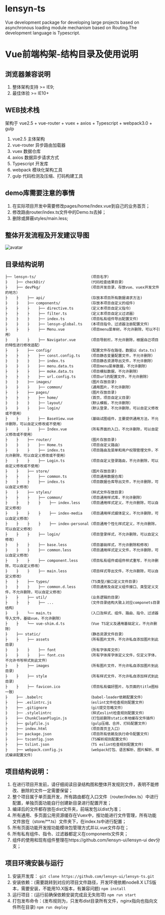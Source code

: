 
# lensyn-ts
Vue development package for developing large projects based on asynchronous loading module mechanism based on Routing.The development language is Typescript.

# Vue前端构架-结构目录及使用说明

## 浏览器兼容说明

1. 整体架构支持 >= IE9;
2. 最佳体验 >= IE10+

## WEB技术栈

架构于 vue2.5 + vue-router + vuex + axios + Typescript + webpack3.0 + gulp
1. vue2.5 主体架构
2. vue-router 异步路由加载器
3. vuex 数据仓库
4. axios 数据异步请求方式
5. Typescript 开发库
6. webpack 模块化架构工具
7. gulp 代码检测及压缩、打码构建工具

## demo库需要注意的事情
1. 在实际项目开发中需要修改pages/home/Index.vue到自己的业务首页；
2. 修改路由router/index.ts文件中的Demo.ts去掉；
3. 删除或屏蔽styles/main.less;

## 整体开发流程及开发建议导图
![avatar](./project-mind.png)


## 目录结构说明

```
├── lensyn-ts/                        （项目名字）
├    ├── checkDir/                    （代码检查结果目录）
├    ├── devPkg/                      （项目开发目录，存放vue、vuex开发文件的地方）
├    ├    ├── api/                    （存放本项目所有数据请求方法)
├    ├    ├── components/             （存放本项目自定义的组件)
├    ├    ├    ├── directive.ts       （定义本项目自定义指令）
├    ├    ├    ├── filter.ts          （定义本项目自定义过滤器）
├    ├    ├    ├── index.ts           （项目私有组件导出配置文件）
├    ├    ├    ├── lensyn-global.ts   （本项目指令、过滤器注册配置文件）
├    ├    ├    ├── Menu.vue           （项目menu菜单树，不允许删除，可以不引用）
├    ├    ├    ├── Navigator.vue      （项目导航栏，不允许删除，根据自己项目的特性进行修改适配）
├    ├    ├── config/                 （配置文件存在路径，数据以 data.ts)
├    ├    ├    ├── const.config.ts    （项目静态变量配置文件，不允许删除）
├    ├    ├    ├── index.ts           （项目静态资源导出文件，不允许删除）
├    ├    ├    ├── menu.data.ts       （项目menu菜单数据，不允许删除）
├    ├    ├    ├── moke.data.ts       （项目模拟数据，不允许删除）
├    ├    ├    ├── url.config.ts      （项目url的配置文件，不允许删除）
├    ├    ├── images/                 （图片存放目录)
├    ├    ├    ├── common/            （通用图片，不允许删除）
├    ├    ├── pages/                  （图片存放目录)
├    ├    ├    ├── home/              （首页，项目自定义目录）
├    ├    ├    ├── layout/            （默认模板，不允许删除）
├    ├    ├    ├── login/             （默认登录，不允许删除，可以自定义修改或不使用）
├    ├    ├    ├── BaseView.vue       （基础试图组件，主要提供通用方法，不允许删除，可以自定义修改或不使用）
├    ├    ├    ├── Index.vue          （所有界面的入口，不允许删除，可以自定义修改或不使用）
├    ├    ├── router/                 （图片存放目录)
├    ├    ├    ├── Home.ts            （项目自定义路由）
├    ├    ├    ├── index.ts           （项目路由及菜单和用户权限管理文件，不允许删除，可以自定义修改或不使用）
├    ├    ├    ├── Login.ts           （项目自定义登录路由，不允许删除，可以自定义修改或不使用）
├    ├    ├── store/                  （图片存放目录)
├    ├    ├    ├── common.ts          （项目通用数据仓库）
├    ├    ├    ├── index.ts           （项目数据仓库导出文件，不允许删除，可以自定义修改）
├    ├    ├── styles/                 （样式文件存放目录)
├    ├    ├    ├── common/            （项目通用样式库，不允许删除）
├    ├    ├    ├    ├── index.less    （项目通用样式定义，不允许删除，可以自定义修改）
├    ├    ├    ├    ├── index-media   （项目通用样式媒体定义，不允许删除，可以自定义修改）
├    ├    ├    ├    ├── index-personal（项目通用个性化样式定义，不允许删除，可以自定义修改）
├    ├    ├    ├── login/             （项目登录样式，不允许删除，可以自定义修改）
├    ├    ├    ├── base.less          （项目基础样式，不允许删除和修改）
├    ├    ├    ├── common.less        （项目通用样式定义文件，不允许删除，可以自定义修改）
├    ├    ├    ├── component.less     （项目私有组件或组件样式重写，不允许删除，可以自定义修改）
├    ├    ├    ├── main.less          （项目样式导出文件，不允许删除，可以自定义修改）
├    ├    ├── types/                  （TS类型/接口定义文件目录)
├    ├    ├    ├── common.d.less      （项目通用及自定义组件接口、类型定义文件，不允许删除，可以自定义修改）
├    ├    ├── util/                   （业务逻辑的目录）
├    ├    ├    ├── ...                （文件目录结构大致上对应componets目录结构）
├    ├    └── main.ts                 （入口及样式、组件、路由、指令、过滤器导入文件，基础vue，不允许删除）
├    ├    └── vue-shim.d.ts           （Vue TS定义及通用基础定义，不允许删除）
├    ├── static/                      （静态资源文件目录）
├    ├    ├── assets                  （所有图片文件，不允许私自添加图片到此目录）
├    ├    ├    ├── font               （所有字体库文件）
├    ├    ├    ├── font.css           （所有字体库字体定义文件，仅定义字体，不允许书写样式到此文件）
├    ├    ├── images                  （所有图片文件，不允许私自添加图片到此目录）
├    ├    ├── style                   （所有样式文件，不允许私自添加样式到此目录）
├    ├    ├── favicon.ico             （项目私有偏好图片，与页面的title图标一致）
├    ├── .babelrc                     （babel-loader依赖配置文件）
├    ├── .eslintrc.js                 （eslint文件检查规则配置文件）
├    ├── .gitignore                   （git提交忽略文件）
├    ├── .stylelintrc                 （样式eslint检查规则配置文件）
├    ├── ChunkCleanPlugin.js          （打包前删除static本地缓存文件插件）
├    ├── gulpfile.js                  （gulp压缩、合并、打码配置文件）
├    ├── index.html                   （项目首页主入口）
├    ├── package.json                 （项目所有依赖及执行命令配置文件）
├    ├── tsconfig.json                （TS解析规则配置文件）
├    ├── tslint.json                  （TS eslint检查规则配置文件）
├    ├── webpack.config.js            （webpack打包、语言解析、图片解析、样式编译配置文件）
```
## 项目结构说明：

1. 在进行项目开发前，请仔细阅读目录结构图和整体开发规则文件，表明不能修改、删除的文件一定需要保留；
2. 整个项目属于单页面开发，所有路由都在入口文件（router/index.ts）中进行配置，单独页面功能自行创建新目录进行配置开发；
3. 编译后的文件都存放在dist文件夹，前端发包以dist为准；
4. 所有通用、多页面公用资源缓存在Vuex中，按功能进行文件管理，所有功能文件放在（store/**.ts）文件夹下，在index.ts中进行配置；
5. 所有页面功能开发按功能模块包管理方式并以.vue文件存在；
6. 所有私有组件、指令、过滤器都定义在components文件夹；
7. 组件的使用和现有组件整理在https://github.com/lensyn-ui/lensyn-ui dev分支；

## 项目环境安装与运行
1. 安装开发库：
 `git clone https://github.com/lensyn-ui/lensyn-ts.git`
2. 安装依赖：(需要跳转到对应的项目文件路径，开发环境依赖node8.X LTS版本，需要安装，不能用10.X版本，有兼容问题)
 `npm install`
3. 运行项目：(运行前确保依赖安装完成且无失败项)
 `npm run start`
4. 打包发布命令：(发布规则为，只发布dist目录所有文件，nginx指向也指向文件所在目录)
 `npm run deploy`
